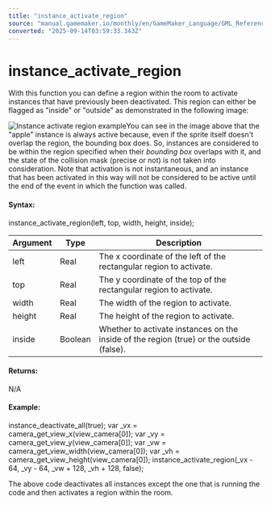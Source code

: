 ```yaml
---
title: "instance_activate_region"
source: "manual.gamemaker.io/monthly/en/GameMaker_Language/GML_Reference/Asset_Management/Instances/Deactivating_Instances/instance_activate_region.htm"
converted: "2025-09-14T03:59:33.343Z"
---
```


# instance\_activate\_region

With this function you can define a region within the room to activate instances that have previously been deactivated. This region can either be flagged as "inside" or "outside" as demonstrated in the following image:

![Instance activate region example](../../../../../assets/Images/Scripting_Reference/GML/Reference/Instances/instance_activate_region.png)You can see in the image above that the "apple" instance is always active because, even if the sprite itself doesn't overlap the region, the bounding box does. So, instances are considered to be within the region specified when their _bounding box_ overlaps with it, and the state of the collision mask (precise or not) is not taken into consideration. Note that activation is not instantaneous, and an instance that has been activated in this way will not be considered to be active until the end of the event in which the function was called.

#### Syntax:

instance\_activate\_region(left, top, width, height, inside);

| Argument | Type | Description |
| --- | --- | --- |
| left | Real | The x coordinate of the left of the rectangular region to activate. |
| top | Real | The y coordinate of the top of the rectangular region to activate. |
| width | Real | The width of the region to activate. |
| height | Real | The height of the region to activate. |
| inside | Boolean | Whether to activate instances on the inside of the region (true) or the outside (false). |

#### Returns:

N/A

#### Example:

instance\_deactivate\_all(true);
var \_vx = camera\_get\_view\_x(view\_camera\[0\]);
var \_vy = camera\_get\_view\_y(view\_camera\[0\]);
var \_vw = camera\_get\_view\_width(view\_camera\[0\]);
var \_vh = camera\_get\_view\_height(view\_camera\[0\]);
instance\_activate\_region(\_vx - 64, \_vy - 64, \_vw + 128, \_vh + 128, false);

The above code deactivates all instances except the one that is running the code and then activates a region within the room.